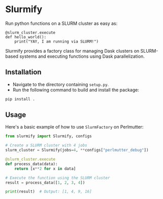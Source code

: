 # Slurmify

Run python functions on a SLURM cluster as easy as:
```
@slurm_cluster.execute
def hello_world():
    print("YAY, I am running via SLURM!")
```

Slurmify provides a factory class for managing Dask clusters on SLURM-based systems and executing functions using Dask parallelization.

## Installation

- Navigate to the directory containing `setup.py`.
- Run the following command to build and install the package:

```bash
pip install .
```

## Usage

Here's a basic example of how to use `SlurmFactory` on Perlmutter:

```python
from slurmify import Slurmify, configs

# Create a SLURM cluster with 4 jobs
slurm_cluster = Slurmify(jobs=4, **configs["perlmutter_debug"])

@slurm_cluster.execute
def process_data(data):
    return [x**2 for x in data]

# Execute the function using the SLURM cluster
result = process_data([1, 2, 3, 4])

print(result)  # Output: [1, 4, 9, 16]
